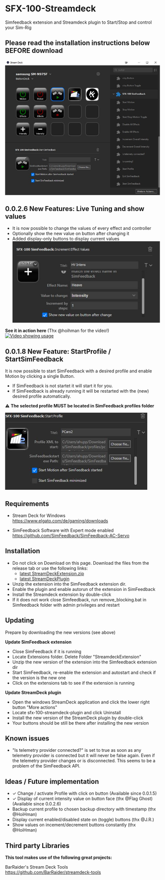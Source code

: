 # SFX-100-Streamdeck
Simfeedback extension and Streamdeck plugin to Start/Stop and control your Sim-Rig 

## Please read the installation instructions below BEFORE download 

![In action](doc/screenshot.JPG?raw=true|width=200)

## 0.0.2.6 New Features: Live Tuning and show values
- It is now possible to change the values of every effect and controller
- Optionally show the new value on button after changing it
- Added display-only buttons to display current values
![Edit and show Effect values](doc/showNewValue.JPG?raw=true|width=200)

**See it in action here** (Thx @hoihman for the video!)  
[![Video showing usage](http://img.youtube.com/vi/9pzWQWNlzzM/0.jpg)](http://www.youtube.com/watch?v=9pzWQWNlzzM)


## 0.0.1.8 New Feature: StartProfile / StartSimFeedback
It is now possible to start SimFeedback with a desired profile and enable Motion by clicking a single Button.  
- If SimFeedback is not startet it will start it for you.  
- If SimFeedback is already running it will be restarted with the (new) desired profile automatically.

:warning: **The selected profile MUST be located in SimFeedback profiles folder** 

![Start with profile](doc/screenshot2.JPG?raw=true|width=200)

## Requirements

- Stream Deck for Windows  
https://www.elgato.com/de/gaming/downloads

- SimFeedback Software with Expert mode enabled  
https://github.com/SimFeedback/SimFeedback-AC-Servo


## Installation
- Do not click on Download on this page. Download the files from the release tab or use the following links:
  - [latest StreamDeckExtension.zip](https://github.com/ashupp/SFX-100-Streamdeck/releases/latest/download/StreamdeckExtension.zip)
  - [latest StreamDeckPlugin](https://github.com/ashupp/SFX-100-Streamdeck/releases/latest/download/sfx-100-streamdeck-plugin.streamDeckPlugin)
- Unzip the extension into the SimFeedback extension dir.
- Enable the plugin and enable autorun of the extension in SimFeedback
- Install the Streamdeck extension by double-click
- If it does not work close Simfeedback, run remove_blocking.bat in Simfeedback folder with admin privileges and restart

## Updating
Prepare by downloading the new versions (see above)

**Update SimFeedback extension**
- Close SimFeedback if it is running
- Locate Extensions folder. Delete Folder "StreamdeckExtension"
- Unzip the new version of the extension into the Simfeedback extension dir
- Start SimFeedback, re-enable the extension and autostart and check if the version is the new one
- Click on the extensions tab to see if the extension is running

**Update StreamDeck plugin**
- Open the windows StreamDeck application and click the lower right button "More actions"
- Locate sfx-100-streamdeck-plugin and click Uninstall
- Install the new version of the StreamDeck plugin by double-click  
- Your buttons should be still be there after installing the new version  

## Known issues
- "Is telemetry provider connected?" is set to true as soon as any telemetry provider is connected but it will never be false again. Even if the telemetry provider changes or is disconnected. This seems to be a problem of the SimFeedback API.

## Ideas / Future implementation

- ✓ Change / activate Profile with click on button (Available since 0.0.1.5)
- ✓ Display of current intensity value on button face (thx @Flag Ghost) (Available since 0.0.2.6)
- Backup current profile to chosen backup directory with timestamp (thx @HoiHman)
- Display current enabled/disabled state on (toggle) buttons (thx @J.R.)
- Show values on incement/decrement buttons constantly (thx @HoiHman)

## Third party Libraries
**This tool makes use of the following great projects:**

BarRaider's Stream Deck Tools  
https://github.com/BarRaider/streamdeck-tools
